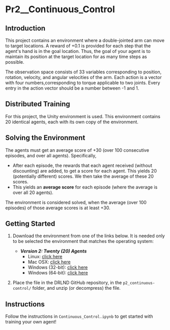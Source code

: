 # Pr2__Continuous_Control


## Introduction

This project contains an environment where a double-jointed arm can move to target locations. A reward of +0.1 is provided for each step that the agent's hand is in the goal location. Thus, the goal of your agent is to maintain its position at the target location for as many time steps as possible.

The observation space consists of 33 variables corresponding to position, rotation, velocity, and angular velocities of the arm. Each action is a vector with four numbers,corresponding to torque applicable to two joints. Every entry in the action vector should be a number between -1 and 1.


## Distributed Training

For this project, the Unity environment is used. This environment contains 20 identical agents, each with its own copy of the environment.


## Solving the Environment

The agents must get an average score of +30 (over 100 consecutive episodes, and over all agents).  Specifically,
- After each episode, the rewards that each agent received (without discounting) are added, to get a score for each agent.  This yields 20 (potentially different) scores.  We then take the average of these 20 scores. 
- This yields an **average score** for each episode (where the average is over all 20 agents).

The environment is considered solved, when the average (over 100 episodes) of those average scores is at least +30. 


## Getting Started

1. Download the environment from one of the links below.  It is needed only to be selected the environment that matches the operating system:

    - **_Version 2: Twenty (20) Agents_**
        - Linux: [click here](https://s3-us-west-1.amazonaws.com/udacity-drlnd/P2/Reacher/Reacher_Linux.zip)
        - Mac OSX: [click here](https://s3-us-west-1.amazonaws.com/udacity-drlnd/P2/Reacher/Reacher.app.zip)
        - Windows (32-bit): [click here](https://s3-us-west-1.amazonaws.com/udacity-drlnd/P2/Reacher/Reacher_Windows_x86.zip)
        - Windows (64-bit): [click here](https://s3-us-west-1.amazonaws.com/udacity-drlnd/P2/Reacher/Reacher_Windows_x86_64.zip)
    
2. Place the file in the DRLND GitHub repository, in the `p2_continuous-control/` folder, and unzip (or decompress) the file.


## Instructions

Follow the instructions in `Continuous_Control.ipynb` to get started with training your own agent!  
